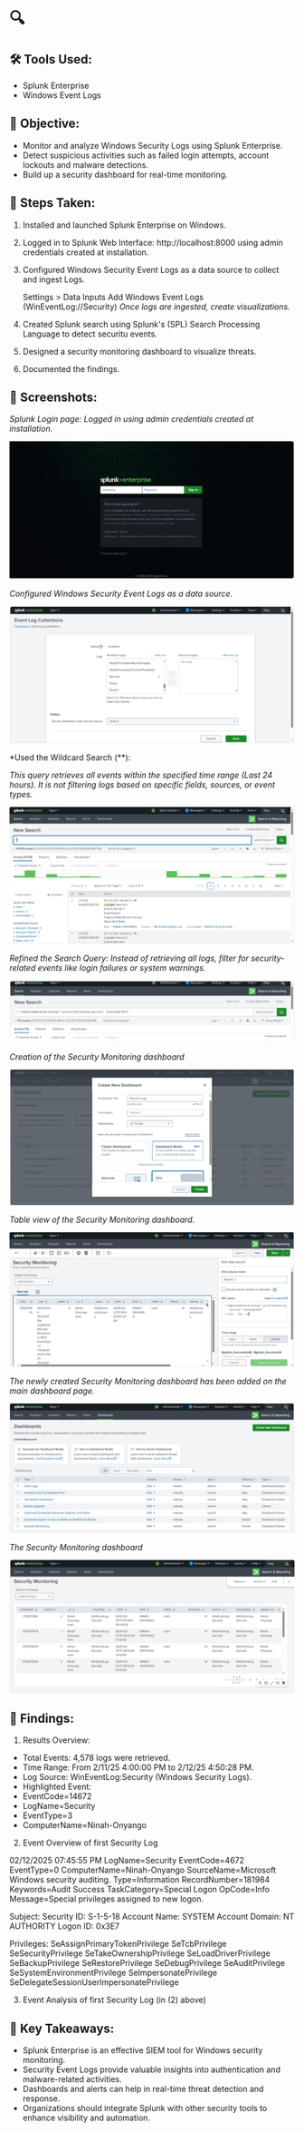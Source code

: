 # 🔍 

## 🛠 Tools Used:
- Splunk Enterprise
- Windows Event Logs

## 🎯 Objective:
- Monitor and analyze Windows Security Logs using Splunk Enterprise.
- Detect suspicious activities such as failed login attempts, account lockouts and malware detections.
- Build up a security dashboard for real-time monitoring.

## 📖 Steps Taken:
1. Installed and launched Splunk Enterprise on Windows.
2. Logged in to Splunk Web Interface: http://localhost:8000 using admin credentials created at installation.
3. Configured Windows Security Event Logs as a data source to collect and ingest Logs.

     Settings > Data Inputs
     Add Windows Event Logs (WinEventLog://Security)
     *Once logs are ingested, create visualizations.*

4. Created Splunk search using Splunk's (SPL) Search Processing Language to detect securitu events.
5. Designed a security monitoring dashboard to visualize threats.
6. Documented the findings. 

## 📸 Screenshots: 
*Splunk Login page: Logged in using admin credentials created at installation.*

![Splunk Screenshot on Splunk Login](images/splunkLogin.png)

*Configured Windows Security Event Logs as a data source.*

![Splunk Screenshot on Security Log Data Source Collection](images/securityLogDataSource.png)

*Used the Wildcard Search (**):

*This query retrieves all events within the specified time range (Last 24 hours).*
*It is not filtering logs based on specific fields, sources, or event types.*

![Splunk Screenshot with (SPL) Search Processing Language search](images/splunkSearch.png)

*Refined the Search Query: Instead of retrieving all logs, filter for*
*security-related events like login failures or system warnings.*
          
![Splunk Screenshot on Refined SPL's search](images/refinedSPLsearch.png)

*Creation of the Security Monitoring dashboard*

![Splunk Screenshot on Creation the Table View Dashboard](images/createTableDashboard.png)

*Table view of the Security Monitoring dashboard.*

![Splunk Screenshot on the Table View Dashboard](images/TableViewSecuritySearch.png)

*The newly created Security Monitoring dashboard has been added on the main dashboard page.*

![Splunk Screenshot on Splunk's Dashboard page](images/Dashboard.png)

*The Security Monitoring dashboard*

![Splunk Screenshot on the final Security Monitoring dashboard](images/securityMonitoringDashboard.png)

## 📝 Findings:
1. Results Overview:

- Total Events: 4,578 logs were retrieved.
- Time Range: From 2/11/25 4:00:00 PM to 2/12/25 4:50:28 PM.
- Log Source: WinEventLog:Security (Windows Security Logs).
- Highlighted Event:
- EventCode=14672
- LogName=Security
- EventType=3
- ComputerName=Ninah-Onyango

2. Event Overview of first Security Log

02/12/2025 07:45:55 PM
LogName=Security
EventCode=4672
EventType=0
ComputerName=Ninah-Onyango
SourceName=Microsoft Windows security auditing.
Type=Information
RecordNumber=181984
Keywords=Audit Success
TaskCategory=Special Logon
OpCode=Info
Message=Special privileges assigned to new logon.

Subject:
	Security ID:		S-1-5-18
	Account Name:		SYSTEM
	Account Domain:		NT AUTHORITY
	Logon ID:		0x3E7

Privileges:		SeAssignPrimaryTokenPrivilege
			SeTcbPrivilege
			SeSecurityPrivilege
			SeTakeOwnershipPrivilege
			SeLoadDriverPrivilege
			SeBackupPrivilege
			SeRestorePrivilege
			SeDebugPrivilege
			SeAuditPrivilege
			SeSystemEnvironmentPrivilege
			SeImpersonatePrivilege
			SeDelegateSessionUserImpersonatePrivilege	

3. Event Analysis of first Security Log (in (2) above)





## 🚀 Key Takeaways:
- Splunk Enterprise is an effective SIEM tool for Windows security monitoring.
- Security Event Logs provide valuable insights into authentication and malware-related activities.
- Dashboards and alerts can help in real-time threat detection and response.
- Organizations should integrate Splunk with other security tools to enhance visibility and automation.
